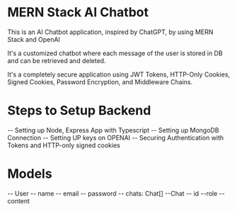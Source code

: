 

# MERN Stack AI Chatbot

This is an AI Chatbot application, inspired by ChatGPT, by using MERN Stack and OpenAI

It's a customized chatbot where each message of the user is stored in DB and can be retrieved and deleted.

It's a completely secure application using JWT Tokens, HTTP-Only Cookies, Signed Cookies, Password Encryption, and Middleware Chains.

# Steps to Setup Backend
-- Setting up Node, Express App with Typescript
-- Setting up MongoDB Connection
-- Setting UP keys on OPENAI
-- Securing Authentication with Tokens and HTTP-only signed cookies


# Models
-- User 
    -- name
    -- email
    -- password
    -- chats: Chat[]
 --Chat
    -- id
    --role
    --content